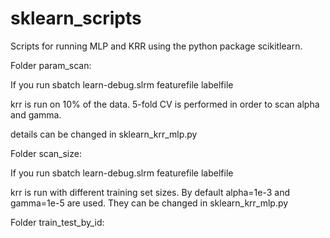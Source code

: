 # sklearn_scripts
Scripts for running MLP and KRR using the python package scikitlearn.

Folder param_scan:

If you run
sbatch learn-debug.slrm featurefile labelfile

krr is run on 10% of the data. 5-fold CV is performed in order to scan alpha and gamma.

details can be changed in sklearn_krr_mlp.py

Folder scan_size:

If you run
sbatch learn-debug.slrm featurefile labelfile

krr is run with different training set sizes. By default alpha=1e-3 and gamma=1e-5 are used.
They can be changed in sklearn_krr_mlp.py

Folder train_test_by_id:
